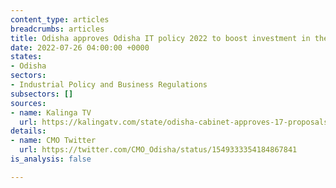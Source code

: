 ```yaml
---
content_type: articles
breadcrumbs: articles
title: Odisha approves Odisha IT policy 2022 to boost investment in the IT sector
date: 2022-07-26 04:00:00 +0000
states:
- Odisha
sectors:
- Industrial Policy and Business Regulations
subsectors: []
sources:
- name: Kalinga TV
  url: https://kalingatv.com/state/odisha-cabinet-approves-17-proposals-including-it-policy-2022/
details:
- name: CMO Twitter
  url: https://twitter.com/CMO_Odisha/status/1549333354184867841
is_analysis: false

---
```

